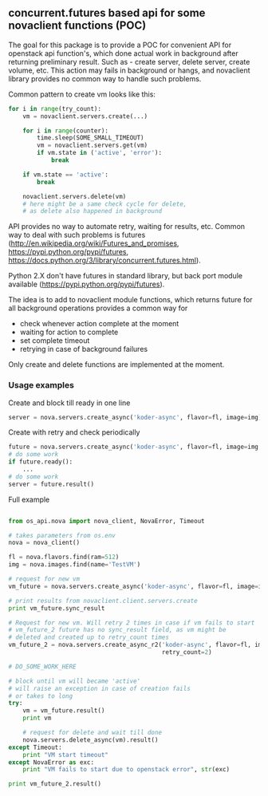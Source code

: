 ## concurrent.futures based api for some novaclient functions (POC)

The goal for this package is to provide a POC for convenient API for
openstack api function's, which done actual work in background after
returning preliminary result. Such as - create server, delete server,
create volume, etc. This action may fails in background or hangs, 
and novaclient library provides no common way to handle such problems.

Common pattern to create vm looks like this:

```python
for i in range(try_count):
    vm = novaclient.servers.create(...)

    for i in range(counter):
        time.sleep(SOME_SMALL_TIMEOUT)
        vm = novaclient.servers.get(vm)
        if vm.state in ('active', 'error'):
            break

    if vm.state == 'active':
        break

    novaclient.servers.delete(vm)
    # here might be a same check cycle for delete,
    # as delete also happened in background
```

API provides no way to automate retry, waiting for results, etc.
Common way to deal with such problems is futures
(http://en.wikipedia.org/wiki/Futures_and_promises, 
https://pypi.python.org/pypi/futures, 
https://docs.python.org/3/library/concurrent.futures.html).

Python 2.X don't have futures in standard library, but back port module
available (https://pypi.python.org/pypi/futures).

The idea is to add to novaclient module functions, which returns future
for all background operations provides a common way for

 * check whenever action complete at the moment
 * waiting for action to complete
 * set complete timeout
 * retrying in case of background failures

Only create and delete functions are implemented at the moment.

### Usage examples

Create and block till ready in one line

```python
server = nova.servers.create_async('koder-async', flavor=fl, image=img).result()
```

Create with retry and check periodically
```python
future = nova.servers.create_async('koder-async', flavor=fl, image=img, retry_count=3)
# do some work
if future.ready():
    ...
# do some work
server = future.result()
```


Full example
```python

from os_api.nova import nova_client, NovaError, Timeout

# takes parameters from os.env
nova = nova_client()

fl = nova.flavors.find(ram=512)
img = nova.images.find(name='TestVM')

# request for new vm
vm_future = nova.servers.create_async('koder-async', flavor=fl, image=img)

# print results from novaclient.client.servers.create
print vm_future.sync_result

# Request for new vm. Will retry 2 times in case if vm fails to start
# vm_future_2 future has no sync_result field, as vm might be
# deleted and created up to retry_count times
vm_future_2 = nova.servers.create_async_r2('koder-async', flavor=fl, image=img,
                                           retry_count=2)

# DO_SOME_WORK_HERE

# block until vm will became 'active'
# will raise an exception in case of creation fails
# or takes to long
try:
    vm = vm_future.result()
    print vm

    # request for delete and wait till done
    nova.servers.delete_async(vm).result()
except Timeout:
    print "VM start timeout"
except NovaError as exc:
    print "VM fails to start due to openstack error", str(exc)

print vm_future_2.result()

```